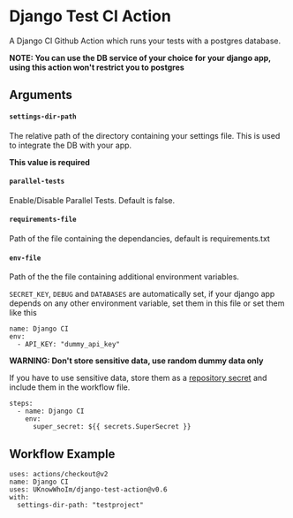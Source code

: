 # Django Test CI Action

A Django CI Github Action which runs your tests with a postgres database.

**NOTE: You can use the DB service of your choice for your django app, using this action won't restrict you to postgres**

## Arguments

#### `settings-dir-path`
The relative path of the directory containing your settings file. This is used to integrate the DB with your app. 

**This value is required**

#### `parallel-tests`
Enable/Disable Parallel Tests. Default is false.

#### `requirements-file`
Path of the file containing the dependancies, default is requirements.txt

#### `env-file`
Path of the the file containing additional environment variables.

`SECRET_KEY`, `DEBUG` and `DATABASES` are automatically set, if your django app depends on any other environment variable, set them in this file or set them like this
```
name: Django CI
env: 
  - API_KEY: "dummy_api_key"
```

**WARNING: Don't store sensitive data, use random dummy data only**

If you have to use sensitive data, store them as a [repository secret](https://docs.github.com/en/actions/reference/encrypted-secrets) and include them in the workflow file.
```
steps:
  - name: Django CI
    env: 
      super_secret: ${{ secrets.SuperSecret }}
```


## Workflow Example

```
uses: actions/checkout@v2
name: Django CI
uses: UKnowWhoIm/django-test-action@v0.6
with:
  settings-dir-path: "testproject"
```
